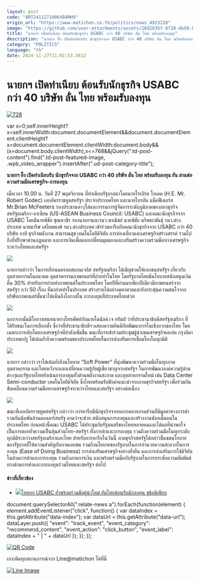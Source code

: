```yaml
---
layout: post
code: "ART2411271006VB4MH9"
origin_url: "https://www.matichon.co.th/politics/news_4923210"
image: "https://github.com/user-attachments/assets/26d2835f-0f28-4b50-8de6-18ed3923d3e7"
title: "นายกฯ เปิดทำเนียบ ต้อนรับนักธุรกิจ USABC กว่า 40 บริษัท ลั่น ไทย พร้อมรับลงทุน"
description: "นายกฯ อิ๊ง เปิดทำเนียบรับ นักธุรกิจจาก USABC กว่า 40 บริษัท ลั่น ไทย พร้อมรับลงทุน ยัน สานต่อความร่วมมือเศรษฐกิจ-การลงทุน"
category: "POLITICS"
language: "th"
date: 2024-11-27T11:01:53.561Z
---
```


# นายกฯ เปิดทำเนียบ ต้อนรับนักธุรกิจ USABC กว่า 40 บริษัท ลั่น ไทย พร้อมรับลงทุน

[![](https://www.matichon.co.th/wp-content/uploads/2024/11/728-339.jpg "728")](https://www.matichon.co.th/wp-content/uploads/2024/11/728-339.jpg)

var x=0;self.innerHeight?x=self.innerWidth:document.documentElement&&document.documentElement.clientHeight?x=document.documentElement.clientWidth:document.body&&(x=document.body.clientWidth),x<=768&&jQuery(".td-post-content").find(".td-post-featured-image, .wpb\_video\_wrapper").insertAfter(".ud-post-category-title");

**นายกฯ อิ๊ง เปิดทำเนียบรับ นักธุรกิจจาก USABC กว่า 40 บริษัท ลั่น ไทย พร้อมรับลงทุน ยัน สานต่อความร่วมมือเศรษฐกิจ-การลงทุน**

เมื่อเวลา 10.00 น. วันที่ 27 พฤศจิกายน ที่ทำเนียบรัฐบาลนำโดยนายโรเบิร์ต โกเดค (H.E. Mr. Robert Godec) เอกอัครราชทูตสหรัฐฯ ประจำประเทศไทย และนายไบรอัน แม็คฟีเตอร์ส Mr.Brian McFeeters รองประธานอาวุโสและกรรมการผู้จัดการระดับภูมิภาคของสภาธุรกิจสหรัฐอเมริกา-อาเซียน (US-ASEAN Business Council: USABC) และคณะนักธุรกิจจาก USABC โดยมีนายพิชัย ชุณหวชิร รองนายกฯและรมว.พาณิชย์ นายพิชัย นริพทะพันธุ์ รมว.ต่างประเทศ นายมาริษ เสงี่ยมพงษ์ รมว.ต่างประเทศ เข้าร่วมหารือกับคณะนักธุรกิจจาก USABC กว่า 40 บริษัท อาทิ ธุรกิจพลังงาน สาธารณสุข เทคโนโลยีดิจิทัล การท่องเที่ยวและเศรษฐกิจสร้างสรรค์ รวมไปถึงที่ปรึกษาด้านกฎหมาย และการเงินเพื่อแลกเปลี่ยนมุมมองและเสริมสร้างความร่วมมือทางเศรษฐกิจระหว่างไทยและสหรัฐฯ

![](https://www.matichon.co.th/wp-content/uploads/2024/11/LINE_ALBUM_นักธุรกิจUSABCพบนายก_241127_8-1024x683.jpg)

นายกฯกล่าวว่า ในการเยือนนครลอสแอนเจลิส สหรัฐอเมริกา ได้เชิญชวนให้เอกชนสหรัฐฯ เกี่ยวกับอุตสาหกรรมในอนาคต อุตสาหกรรมภาพยนตร์ที่ถ่ายทำในไทย โดยรัฐบาลไทยมีนโยบายสนับสนุนเงินคืน 30% สำหรับการถ่ายทำภาพยนต์ในประเทศไทย โดยปีที่ผ่านมาเพียงปีเดียวมีภาพยนตร์จากสหรัฐฯ กว่า 50 เรื่อง ที่มาถ่ายทำในประเทศ สร้างรายได้อย่างมหาศาลและยังกระตุ้นความสนใจจากบริษัทภาพยนตร์ชั้นนำให้เห็นถึงโอกาสใน การลงทุนที่ประเทศไทยด้วย

![](https://www.matichon.co.th/wp-content/uploads/2024/11/LINE_ALBUM_นักธุรกิจUSABCพบนายก_241127_3-1024x683.jpg)

นอกจากนั้นมีโอกาสสนทนาทางโทรศัพท์กับนายโดนัลด์ เจ ทรัมป์ ว่าที่ประธานาธิบดีสหรัฐอเมริกา ที่ได้รับชนะในการเลือกตั้ง ซึ่งว่าที่ประธานาธิบดีฯ แสดงความยินดีกับพัฒนาการในเชิงบวกของไทย โดยเฉพาะการเติบโตทางเศรษฐกิจที่กำลังเพิ่มขึ้น ขณะที่การเข้าร่วมประชุมผู้นำเขตเศรษฐกิจเอเปค กรุงลิมา ประเทศเปรู ได้เน้นย้ำถึงความพร้อมของประเทศไทยในการส่งเสริมการเชื่อมโยงในทุกมิติ

![](https://www.matichon.co.th/wp-content/uploads/2024/11/LINE_ALBUM_นักธุรกิจUSABCพบนายก_241127_14-1024x683.jpg)

นายกฯ กล่าวว่า เราได้เน้นย้ำถึงนโยบาย “Soft Power” ที่มุ่งพัฒนาความร่วมมือในทุกภาคอุตสาหกรรม และไทยหวังจะแลกเปลี่ยนความรู้กับผู้เชี่ยวชาญจากสหรัฐฯ ในการพัฒนาองค์ความรู้ด้านต่างๆและรัฐบาลไทยยังเน้นการลงทุนทั้งด้านพลังงานสะอาด และอุตสาหกรรมใหม่ เช่น Data Center Semi-conductor เทคโนโลยีดิจิทัล ซึ่งไทยพร้อมรับฟังคำแนะนำจากภาคธุรกิจสหรัฐฯ เพื่อร่วมกันขับเคลื่อนความร่วมมือทางเศรษฐกิจระหว่างไทยและสหรัฐฯ อย่างต่อเนื่อง

![](https://www.matichon.co.th/wp-content/uploads/2024/11/LINE_ALBUM_นักธุรกิจUSABCพบนายก_241127_26-1024x724.jpg)

ขณะที่เอกอัครราชทูตสหรัฐฯ กล่าวว่า การหารือมีนักธุรกิจจากหลากหลายภาคส่วนที่มีมูลค่าทางการค้ารวมกันนับพันล้านดอลลาร์สหรัฐ คาดว่าจะช่วย สนับสนุนการลงทุนและสร้างงานนับหมื่นคนในประเทศไทย ก่อนหน้านี้คณะ USABC ได้ประชุมกับรัฐมนตรีของไทยหลายคนและได้ผลที่น่าพอใจ เป็นการตอกย้ำความเป็นหุ้นส่วนไทย-สหรัฐฯ ทั้งการค้าและการลงทุน รวมถึงความร่วมมือในทุกระดับทุกมิติระหว่างสหรัฐอเมริกาและไทย สำหรับการหารือในวันนี้ ภาคธุรกิจสหรัฐได้กล่าวชื่นชมนโยบายของรัฐบาลที่ให้ความสำคัญกับภาคเอกชน รวมถึงนโยบายของรัฐบาลในการอำนวยความสะดวกในการลงทุน (Ease of Doing Business) การส่งเสริมเศรษฐกิจอย่างยั่งยืน และการส่งเสริมการใช้ดิจิทัลในด้านการค้าและการลงทุน รวมถึงภาคการเงิน และพร้อมร่วมมือกับรัฐบาลในการกระชับความสัมพันธ์ทางด้านการค้าและการลงทุนร่วมไทยและสหรัฐฯ ต่อไป

#### ข่าวที่เกี่ยวข้อง

*   [![](https://www.matichon.co.th/wp-content/uploads/2024/09/IMG_1970.jpeg)ไทยถก USABC ย้ำพร้อมร่วมมือผู้นำใหม่ ยันไทยต้อนรับนักลงทุน ชูข้อดึเพียบ](https://www.matichon.co.th/foreign/news_4814508)

document.querySelectorAll(".relate-news a").forEach(function(element) { element.addEventListener("click", function() { var dataIndex = this.getAttribute("data-index"); var dataUrl = this.getAttribute("data-url"); dataLayer.push({ "event": "track\_event", "event\_category": "recommend\_content", "event\_action": "click\_button", "event\_label": dataIndex + " | " + dataUrl }); }); });

[![QR Code](https://www.matichon.co.th/wp-content/uploads/2023/07/wob1371z.jpg)](https://lin.ee/ht0nDxX)

เกาะติดทุกสถานการณ์จาก Line@matichon ได้ที่นี่

[![Line Image](https://www.matichon.co.th/wp-content/uploads/2023/07/th.png)](https://lin.ee/ht0nDxX)